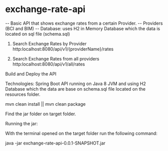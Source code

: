 # exchange-rate-api
-- Basic API that shows exchange rates from a certain Provider.
-- Providers (BCI and BIM)
-- Database: uses H2 in Memory Database which the data is located on sql file (schema.sql)

1. Search Exchange Rates by Provider
   http:localhost:8080/api/v1/{providerName}/rates

2. Search Exchange Rates from all providers
   http:localhost:8080/api/v1/all/rates

Build and Deploy the API

 Technologies: Spring Boot API running on Java 8 JVM and using H2 Database which the data are base on schema.sql file located on the resources folder.

 mvn clean install || mvn clean package

 Find the jar folder on target folder.

 Running the jar:

With the terminal opened on the target folder run the following command:

java -jar exchange-rate-api-0.0.1-SNAPSHOT.jar
